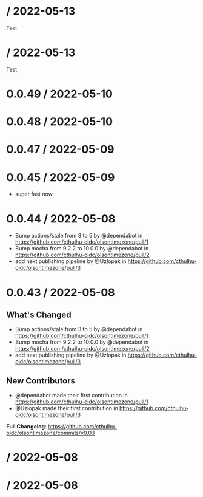  / 2022-05-13
==================

Test 

  / 2022-05-13
==================

Test 

 0.0.49 / 2022-05-10
==================

 

 0.0.48 / 2022-05-10
==================

 

 0.0.47 / 2022-05-09
==================

 

 0.0.45 / 2022-05-09
==================

* super fast now 

 0.0.44 / 2022-05-08
==================

* Bump actions/stale from 3 to 5 by @dependabot in https://github.com/cthulhu-oidc/olsontimezone/pull/1
* Bump mocha from 9.2.2 to 10.0.0 by @dependabot in https://github.com/cthulhu-oidc/olsontimezone/pull/2
* add next publishing pipeline by @Uzlopak in https://github.com/cthulhu-oidc/olsontimezone/pull/3 

 0.0.43 / 2022-05-08
==================

## What's Changed
* Bump actions/stale from 3 to 5 by @dependabot in https://github.com/cthulhu-oidc/olsontimezone/pull/1
* Bump mocha from 9.2.2 to 10.0.0 by @dependabot in https://github.com/cthulhu-oidc/olsontimezone/pull/2
* add next publishing pipeline by @Uzlopak in https://github.com/cthulhu-oidc/olsontimezone/pull/3

## New Contributors
* @dependabot made their first contribution in https://github.com/cthulhu-oidc/olsontimezone/pull/1
* @Uzlopak made their first contribution in https://github.com/cthulhu-oidc/olsontimezone/pull/3

**Full Changelog**: https://github.com/cthulhu-oidc/olsontimezone/commits/v0.0.1 

  / 2022-05-08
==================

 

  / 2022-05-08
==================

 

 
